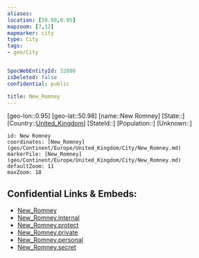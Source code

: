 ```yaml
---
aliases: 
location: [50.98,0.95]
mapzoom: [7,12] 
mapmarker: city 
type: City
tags:
- geo/City


SpocWebEntityId: 32880
isDeleted: false
confidential: public

title: New_Romney
---
```

[geo-lon::0.95]
[geo-lat::50.98]
[name::New Romney]
[State::]
[Country::[United_Kingdom](geo/Continent/Europe/United_Kingdom.md)]
[StateId::]
[Population::]
[Unknown::]


```leaflet
id: New Romney
coordinates: [New_Romney](geo/Continent/Europe/United_Kingdom/City/New_Romney.md)
markerFile: [New_Romney](geo/Continent/Europe/United_Kingdom/City/New_Romney.md)
defaultZoom: 11 
maxZoom: 18
```


## Confidential Links & Embeds: 
- [New_Romney](../../../../../../_public/geo/Continent/Europe/United_Kingdom/City/New_Romney.md) 
- [New_Romney.internal](../../../../../../_internal/geo/Continent/Europe/United_Kingdom/City/New_Romney.internal.md) 
- [New_Romney.protect](../../../../../../_protect/geo/Continent/Europe/United_Kingdom/City/New_Romney.protect.md) 
- [New_Romney.private](../../../../../../_private/geo/Continent/Europe/United_Kingdom/City/New_Romney.private.md) 
- [New_Romney.personal](../../../../../../_personal/geo/Continent/Europe/United_Kingdom/City/New_Romney.personal.md) 
- [New_Romney.secret](../../../../../../_secret/geo/Continent/Europe/United_Kingdom/City/New_Romney.secret.md) 
